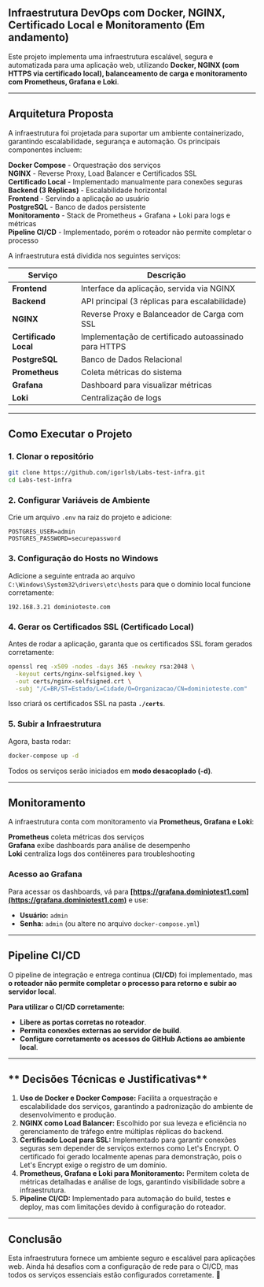 ## Infraestrutura DevOps com Docker, NGINX, Certificado Local e Monitoramento (Em andamento)

Este projeto implementa uma infraestrutura escalável, segura e automatizada para uma aplicação web, utilizando **Docker, NGINX (com HTTPS via certificado local), balanceamento de carga e monitoramento com Prometheus, Grafana e Loki**.

---
## **Arquitetura Proposta**
A infraestrutura foi projetada para suportar um ambiente containerizado, garantindo escalabilidade, segurança e automação. Os principais componentes incluem:

**Docker Compose** - Orquestração dos serviços  
**NGINX** - Reverse Proxy, Load Balancer e Certificados SSL  
**Certificado Local** - Implementado manualmente para conexões seguras  
**Backend (3 Réplicas)** - Escalabilidade horizontal  
**Frontend** - Servindo a aplicação ao usuário  
**PostgreSQL** - Banco de dados persistente  
**Monitoramento** - Stack de Prometheus + Grafana + Loki para logs e métricas  
**Pipeline CI/CD** - Implementado, porém o roteador não permite completar o processo  

A infraestrutura está dividida nos seguintes serviços:

| Serviço       | Descrição |
|--------------|------------|
| **Frontend**  | Interface da aplicação, servida via NGINX |
| **Backend**   | API principal (3 réplicas para escalabilidade) |
| **NGINX**     | Reverse Proxy e Balanceador de Carga com SSL |
| **Certificado Local**   | Implementação de certificado autoassinado para HTTPS |
| **PostgreSQL**| Banco de Dados Relacional |
| **Prometheus**| Coleta métricas do sistema |
| **Grafana**   | Dashboard para visualizar métricas |
| **Loki**      | Centralização de logs |

---
## **Como Executar o Projeto**
### **1. Clonar o repositório**
```bash
git clone https://github.com/igorlsb/Labs-test-infra.git
cd Labs-test-infra
```

### **2. Configurar Variáveis de Ambiente**
Crie um arquivo `.env` na raiz do projeto e adicione:
```env
POSTGRES_USER=admin
POSTGRES_PASSWORD=securepassword
```

### **3. Configuração do Hosts no Windows**
Adicione a seguinte entrada ao arquivo `C:\Windows\System32\drivers\etc\hosts` para que o domínio local funcione corretamente:
```
192.168.3.21 dominioteste.com
```

### **4. Gerar os Certificados SSL (Certificado Local)**
Antes de rodar a aplicação, garanta que os certificados SSL foram gerados corretamente:
```bash
openssl req -x509 -nodes -days 365 -newkey rsa:2048 \
  -keyout certs/nginx-selfsigned.key \
  -out certs/nginx-selfsigned.crt \
  -subj "/C=BR/ST=Estado/L=Cidade/O=Organizacao/CN=dominioteste.com"
```
Isso criará os certificados SSL na pasta **`./certs`**.

### **5. Subir a Infraestrutura**
Agora, basta rodar:
```bash
docker-compose up -d
```
Todos os serviços serão iniciados em **modo desacoplado (-d)**.

---
## **Monitoramento**
A infraestrutura conta com monitoramento via **Prometheus, Grafana e Loki**:

**Prometheus** coleta métricas dos serviços  
**Grafana** exibe dashboards para análise de desempenho  
**Loki** centraliza logs dos contêineres para troubleshooting  

### **Acesso ao Grafana**
Para acessar os dashboards, vá para **[https://grafana.dominiotest1.com](https://grafana.dominiotest1.com)** e use:

- **Usuário:** `admin`
- **Senha:** `admin` (ou altere no arquivo `docker-compose.yml`)

---
## **Pipeline CI/CD**
O pipeline de integração e entrega contínua (**CI/CD**) foi implementado, mas **o roteador não permite completar o processo para retorno e subir ao servidor local**.

**Para utilizar o CI/CD corretamente:**
- **Libere as portas corretas no roteador**.
- **Permita conexões externas ao servidor de build**.
- **Configure corretamente os acessos do GitHub Actions ao ambiente local**.

---
## ** Decisões Técnicas e Justificativas**
1. **Uso de Docker e Docker Compose:** Facilita a orquestração e escalabilidade dos serviços, garantindo a padronização do ambiente de desenvolvimento e produção.  
2. **NGINX como Load Balancer:** Escolhido por sua leveza e eficiência no gerenciamento de tráfego entre múltiplas réplicas do backend.  
3. **Certificado Local para SSL:** Implementado para garantir conexões seguras sem depender de serviços externos como Let's Encrypt. O certificado foi gerado localmente apenas para demonstração, pois o Let's Encrypt exige o registro de um domínio.  
4. **Prometheus, Grafana e Loki para Monitoramento:** Permitem coleta de métricas detalhadas e análise de logs, garantindo visibilidade sobre a infraestrutura.  
5. **Pipeline CI/CD:** Implementado para automação do build, testes e deploy, mas com limitações devido à configuração do roteador.  

---
## **Conclusão**
Esta infraestrutura fornece um ambiente seguro e escalável para aplicações web. Ainda há desafios com a configuração de rede para o CI/CD, mas todos os serviços essenciais estão configurados corretamente. 🚀

